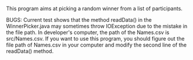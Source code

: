 This program aims at picking a random winner from a list of participants. 

BUGS: 
Current test shows that the method readData() in the WinnerPicker.java may sometimes throw IOException due to the mistake in the file path. 
In developer's computer, the path of the Names.csv is src/Names.csv. If you want to use this program, you should figure out the file path 
of Names.csv in your computer and modify the second line of the readData() method.
